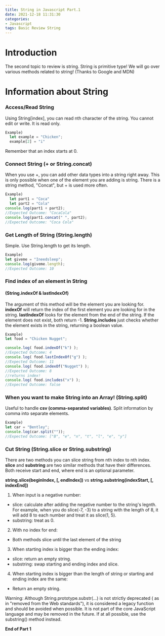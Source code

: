 ```yaml
---
title: String in Javascript Part.1
date: 2021-12-18 11:31:30
categories:
- Javascript
tags: Basic Review String
---
```


# Introduction
The second topic to review is string. String is primitive type!
We will go over various methods related to string! (Thanks to Google and MDN)


# Information about String
### Access/Read String
Using String[index], you can read nth character of the string. You cannot edit or write. It is read only. 

```js
Example)
  let example = "Chicken";
  example[2] = "i"
```
Remember that an index starts at 0. 
### Connect String (+ or String.concat)

When you use +, you can add other data types into a string right away. This is only possible when one of the element you are adding is string. There is a string method, "Concat", but + is used more often. 

```js
Example)
  let part1 = "Coca"
  let part2 = "Cola"
console.log(part1 + part2);
//Expected Outcome: "CocaCola"
console.log(part1.concat(" ", part2);
//Expected Outcome: "Coca Cola"
```
### Get Length of String (String.length)
Simple. Use String.length to get its length. 
```js
Example)
let giveme = "Ineedsleep";
console.log(giveme.length);
//Expected Outcome: 10
```

### Find index of an element in String
#### (String.indexOf & lastIndexOf)
The argument of this method will be the element you are looking for. **indexOf** will return the index of the first element you are looking for in the string. **lastIndexOf** looks for the element from the end of the string. If the element does not exist, both return -1. **String.includes** just checks whether the element exists in the string, returning a boolean value. 

```js
Example)
let food = "Chicken Nugget";

console.log( food.indexOf("k") );
//Expected Outcome: 4
console.log( food.lastIndexOf("g") );
//Expected Outcome: 11
console.log( food.indexOf("Nugget") );
//Expected Outcome: 8 
//returns index!
console.log( food.includes("x") );
//Expected Outcome: false
```
### When you want to make String into an Array! (String.split)
Useful to handle **csv (comma-separated variables)**. Split information by comma into separate elements. 
```js
Example)
let car = "Bentley";
console.log(car.split(""));
//Expected Outcome: ["B", "e", "n", "t", "l", "e", "y"]
```

### Cut String (String.slice or String.substring)
There are two methods you can slice string from nth index to nth index. **slice** and **substring** are two similar methods that have their differences. Both receive start and end, where end is an optional parameter. 


**string.slice(beginIndex, [, endIndex])** vs **string.substring(indexStart, [, indexEnd])**

1. When input is a negative number:
- slice: calculate after adding the negative number to the string's legnth. For example, when you do slice(-7, -3) to a string with the length of 8, it will add 8 to each number and treat it as slice(1, 5).
- substring: treat as 0. 

2. With no index for end:
- Both methods slice until the last element of the string

3. When starting index is bigger than the ending index:
- slice: return an empty string.
- substring: swap starting and ending index and slice. 

4. When starting index is bigger than the length of string or starting and ending index are the same: 
- Return an empty string. 
 

Warning: Although String.prototype.substr(...) is not strictly deprecated ( as in "removed from the Web standards"), it is considered a legacy function and should be avoided when possible. It is not part of the core JavaScript language and may be removed in the future. If at all possible, use the substring() method instead. 


**End of Part 1**